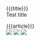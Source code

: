 {{{title}}}   
Test title

{{{article}}}  
![](https://picsum.photos/seed/a/200/500)
![](https://picsum.photos/seed/b/200/500)
![](https://picsum.photos/seed/c/200/500)
